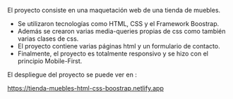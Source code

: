 El proyecto consiste en una maquetación web de una tienda de muebles.

- Se utilizaron tecnologías como HTML, CSS y el Framework Boostrap.
- Además se crearon varias media-queries propias de css como también varias clases de css.
- El proyecto contiene varias páginas html y un formulario de contacto.
- Finalmente, el proyecto es totalmente responsivo y se hizo con el principio Mobile-First.

El despliegue del proyecto se puede ver en : 

https://tienda-muebles-html-css-boostrap.netlify.app

